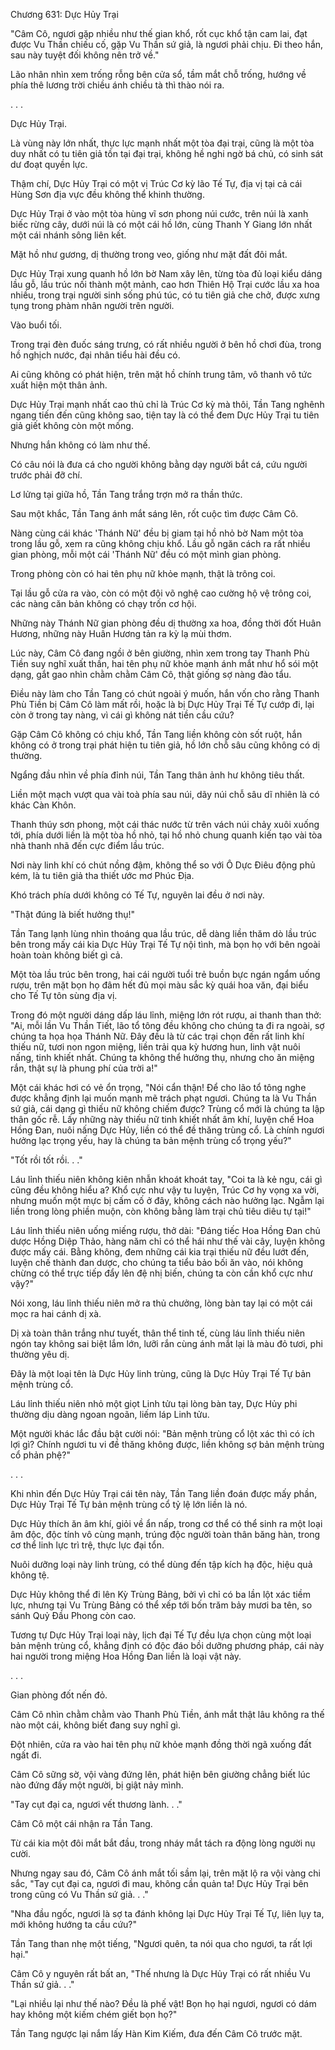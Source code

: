 




Chương 631: Dực Hủy Trại


"Câm Cô, ngươi gặp nhiều như thế gian khổ, rốt cục khổ tận cam lai, đạt được Vu Thần chiếu cố, gặp Vu Thần sứ giả, là ngươi phải chịu. Đi theo hắn, sau này tuyệt đối không nên trở về."

Lão nhân nhìn xem trống rỗng bên cửa sổ, tầm mắt chỗ trống, hướng về phía thê lương trời chiều ánh chiều tà thì thào nói ra.

. . .

Dực Hủy Trại.

Là vùng này lớn nhất, thực lực mạnh nhất một tòa đại trại, cũng là một tòa duy nhất có tu tiên giả tồn tại đại trại, không hề nghi ngờ bá chủ, có sinh sát dư đoạt quyền lực.

Thậm chí, Dực Hủy Trại có một vị Trúc Cơ kỳ lão Tế Tự, địa vị tại cả cái Hùng Sơn địa vực đều không thể khinh thường.

Dực Hủy Trại ở vào một tòa hùng vĩ sơn phong núi cước, trên núi là xanh biếc rừng cây, dưới núi là có một cái hồ lớn, cùng Thanh Y Giang lớn nhất một cái nhánh sông liên kết.

Mặt hồ như gương, dị thường trong veo, giống như mặt đất đôi mắt.

Dực Hủy Trại xung quanh hồ lớn bờ Nam xây lên, từng tòa đủ loại kiểu dáng lầu gỗ, lầu trúc nối thành một mảnh, cao hơn Thiên Hộ Trại cước lầu xa hoa nhiều, trong trại người sinh sống phú túc, có tu tiên giả che chở, được xưng tụng trong phàm nhân người trên người.

Vào buổi tối.

Trong trại đèn đuốc sáng trưng, có rất nhiều người ở bên hồ chơi đùa, trong hồ nghịch nước, đại nhân tiểu hài đều có.

Ai cũng không có phát hiện, trên mặt hồ chính trung tâm, vô thanh vô tức xuất hiện một thân ảnh.

Dực Hủy Trại mạnh nhất cao thủ chỉ là Trúc Cơ kỳ mà thôi, Tần Tang nghênh ngang tiến đến cũng không sao, tiện tay là có thể đem Dực Hủy Trại tu tiên giả giết không còn một mống.

Nhưng hắn không có làm như thế.

Có câu nói là đưa cá cho người không bằng dạy người bắt cá, cứu người trước phải đỡ chí.

Lơ lửng tại giữa hồ, Tần Tang trắng trợn mở ra thần thức.

Sau một khắc, Tần Tang ánh mắt sáng lên, rốt cuộc tìm được Câm Cô.

Nàng cùng cái khác 'Thánh Nữ' đều bị giam tại hồ nhỏ bờ Nam một tòa trong lầu gỗ, xem ra cũng không chịu khổ. Lầu gỗ ngăn cách ra rất nhiều gian phòng, mỗi một cái 'Thánh Nữ' đều có một mình gian phòng.

Trong phòng còn có hai tên phụ nữ khỏe mạnh, thật là trông coi.

Tại lầu gỗ cửa ra vào, còn có một đội võ nghệ cao cường hộ vệ trông coi, các nàng căn bản không có chạy trốn cơ hội.

Những này Thánh Nữ gian phòng đều dị thường xa hoa, đồng thời đốt Huân Hương, những này Huân Hương tản ra kỳ lạ mùi thơm.

Lúc này, Câm Cô đang ngồi ở bên giường, nhìn xem trong tay Thanh Phù Tiền suy nghĩ xuất thần, hai tên phụ nữ khỏe mạnh ánh mắt như hổ sói một dạng, gắt gao nhìn chằm chằm Câm Cô, thật giống sợ nàng đào tẩu.

Điều này làm cho Tần Tang có chút ngoài ý muốn, hắn vốn cho rằng Thanh Phù Tiền bị Câm Cô làm mất rồi, hoặc là bị Dực Hủy Trại Tế Tự cướp đi, lại còn ở trong tay nàng, vì cái gì không nát tiền cầu cứu?

Gặp Câm Cô không có chịu khổ, Tần Tang liền không còn sốt ruột, hắn không có ở trong trại phát hiện tu tiên giả, hồ lớn chỗ sâu cũng không có dị thường.

Ngẩng đầu nhìn về phía đỉnh núi, Tần Tang thân ảnh hư không tiêu thất.

Liền một mạch vượt qua vài toà phía sau núi, dãy núi chỗ sâu dĩ nhiên là có khác Càn Khôn.

Thanh thúy sơn phong, một cái thác nước từ trên vách núi chảy xuôi xuống tới, phía dưới liền là một tòa hồ nhỏ, tại hồ nhỏ chung quanh kiến tạo vài tòa nhà thanh nhã đến cực điểm lầu trúc.

Nơi này linh khí có chút nồng đậm, không thể so với Ô Dực Điêu động phủ kém, là tu tiên giả tha thiết ước mơ Phúc Địa.

Khó trách phía dưới không có Tế Tự, nguyên lai đều ở nơi này.

"Thật đúng là biết hưởng thụ!"

Tần Tang lạnh lùng nhìn thoáng qua lầu trúc, dễ dàng liền thăm dò lầu trúc bên trong mấy cái kia Dực Hủy Trại Tế Tự nội tình, mà bọn họ với bên ngoài hoàn toàn không biết gì cả.

Một tòa lầu trúc bên trong, hai cái người tuổi trẻ buồn bực ngán ngẩm uống rượu, trên mặt bọn họ đâm hết đủ mọi màu sắc kỳ quái hoa văn, đại biểu cho Tế Tự tôn sùng địa vị.

Trong đó một người dáng dấp láu lỉnh, miệng lớn rót rượu, ai thanh than thở: "Ai, mỗi lần Vu Thần Tiết, lão tổ tông đều không cho chúng ta đi ra ngoài, sợ chúng ta họa họa Thánh Nữ. Đây đều là từ các trại chọn đến rất linh khí thiếu nữ, tươi non ngon miệng, liền trải qua kỳ hương hun, linh vật nuôi nấng, tinh khiết nhất. Chúng ta không thể hưởng thụ, nhưng cho ăn miệng rắn, thật sự là phung phí của trời a!"

Một cái khác hơi có vẻ ổn trọng, "Nói cẩn thận! Để cho lão tổ tông nghe được khẳng định lại muốn mạnh mẽ trách phạt ngươi. Chúng ta là Vu Thần sứ giả, cái dạng gì thiếu nữ không chiếm được? Trùng cổ mới là chúng ta lập thân gốc rễ. Lấy những này thiếu nữ tinh khiết nhất âm khí, luyện chế Hoa Hồng Đan, nuôi nấng Dực Hủy, liền có thể đề thăng trùng cổ. Là chính ngươi hưởng lạc trọng yếu, hay là chúng ta bản mệnh trùng cổ trọng yếu?"

"Tốt rồi tốt rồi. . ."

Láu lỉnh thiếu niên không kiên nhẫn khoát khoát tay, "Coi ta là kẻ ngu, cái gì cũng đều không hiểu a? Khổ cực như vậy tu luyện, Trúc Cơ hy vọng xa vời, nhưng muốn một mực bị cấm cố ở đây, không cách nào hưởng lạc. Ngẫm lại liền trong lòng phiền muộn, còn không bằng làm trại chủ tiêu diêu tự tại!"

Láu lỉnh thiếu niên uống miếng rượu, thở dài: "Đáng tiếc Hoa Hồng Đan chủ dược Hồng Diệp Thảo, hàng năm chỉ có thể hái như thế vài cây, luyện không được mấy cái. Bằng không, đem những cái kia trại thiếu nữ đều lướt đến, luyện chế thành đan dược, cho chúng ta tiểu bảo bối ăn vào, nói không chừng có thể trực tiếp đẩy lên đệ nhị biến, chúng ta còn cần khổ cực như vậy?"

Nói xong, láu lỉnh thiếu niên mở ra thủ chưởng, lòng bàn tay lại có một cái mọc ra hai cánh dị xà.

Dị xà toàn thân trắng như tuyết, thân thể tinh tế, cùng láu lỉnh thiếu niên ngón tay không sai biệt lắm lớn, lưỡi rắn cùng ánh mắt lại là màu đỏ tươi, phi thường yêu dị.

Đây là một loại tên là Dực Hủy linh trùng, cũng là Dực Hủy Trại Tế Tự bản mệnh trùng cổ.

Láu lỉnh thiếu niên nhỏ một giọt Linh tửu tại lòng bàn tay, Dực Hủy phi thường dịu dàng ngoan ngoãn, liếm láp Linh tửu.

Một người khác lắc đầu bật cười nói: "Bản mệnh trùng cổ lột xác thì có ích lợi gì? Chính ngươi tu vi đề thăng không được, liền không sợ bản mệnh trùng cổ phản phệ?"

. . .

Khi nhìn đến Dực Hủy Trại cái tên này, Tần Tang liền đoán được mấy phần, Dực Hủy Trại Tế Tự bản mệnh trùng cổ tỷ lệ lớn liền là nó.

Dực Hủy thích ăn âm khí, giỏi về ẩn nấp, trong cơ thể có thể sinh ra một loại âm độc, độc tính vô cùng mạnh, trúng độc người toàn thân băng hàn, trong cơ thể linh lực trì trệ, thực lực đại tổn.

Nuôi dưỡng loại này linh trùng, có thể dùng đến tập kích hạ độc, hiệu quả không tệ.

Dực Hủy không thể đi lên Kỳ Trùng Bảng, bởi vì chỉ có ba lần lột xác tiềm lực, nhưng tại Vu Trùng Bảng có thể xếp tới bốn trăm bảy mươi ba tên, so sánh Quỷ Đầu Phong còn cao.

Tương tự Dực Hủy Trại loại này, lịch đại Tế Tự đều lựa chọn cùng một loại bản mệnh trùng cổ, khẳng định có độc đáo bồi dưỡng phương pháp, cái này hai người trong miệng Hoa Hồng Đan liền là loại vật này.

. . .

Gian phòng đốt nến đỏ.

Câm Cô nhìn chằm chằm vào Thanh Phù Tiền, ánh mắt thật lâu không ra thế nào một cái, không biết đang suy nghĩ gì.

Đột nhiên, cửa ra vào hai tên phụ nữ khỏe mạnh đồng thời ngã xuống đất ngất đi.

Câm Cô sững sờ, vội vàng đứng lên, phát hiện bên giường chẳng biết lúc nào đứng đấy một người, bị giật nảy mình.

"Tay cụt đại ca, ngươi vết thương lành. . ."

Câm Cô một cái nhận ra Tần Tang.

Từ cái kia một đôi mắt bắt đầu, trong nháy mắt tách ra động lòng người nụ cười.

Nhưng ngay sau đó, Câm Cô ánh mắt tối sầm lại, trên mặt lộ ra vội vàng chi sắc, "Tay cụt đại ca, ngươi đi mau, không cần quản ta! Dực Hủy Trại bên trong cũng có Vu Thần sứ giả. . ."

"Nha đầu ngốc, ngươi là sợ ta đánh không lại Dực Hủy Trại Tế Tự, liên lụy ta, mới không hướng ta cầu cứu?"

Tần Tang than nhẹ một tiếng, "Ngươi quên, ta nói qua cho ngươi, ta rất lợi hại."

Câm Cô y nguyên rất bất an, "Thế nhưng là Dực Hủy Trại có rất nhiều Vu Thần sứ giả. . ."

"Lại nhiều lại như thế nào? Đều là phế vật! Bọn họ hại ngươi, ngươi có dám hay không một kiếm chém giết bọn họ?"

Tần Tang ngược lại nắm lấy Hàn Kim Kiếm, đưa đến Câm Cô trước mặt.





